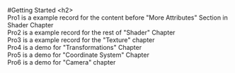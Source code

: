 #Getting Started \<h2\> <br />
Pro1 is a example record for the content before "More Attributes" Section in Shader Chapter<br />
Pro2 is a example record for the rest of "Shader" Chapter<br />
Pro3 is a example record for the "Texture" chapter<br />
Pro4 is a demo for "Transformations" Chapter<br />
Pro5 is a demo for "Coordinate System" Chapter<br />
Pro6 is a demo for "Camera" chapter<br />
